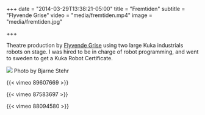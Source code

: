 +++
date = "2014-03-29T13:38:21-05:00"
title = "Fremtiden"
subtitle = "Flyvende Grise"
video = "media/fremtiden.mp4"
image = "media/fremtiden.jpg"

+++

Theatre production by [Flyvende Grise](http://www.flyvendegrise.dk/) using two large Kuka industrials robots on stage. I was hired to be in charge of robot programming, and went to sweden to get a Kuka Robot Certificate. 

![](work/fremtiden/fremtiden_3_foto-bjarne-stehr.jpg)
Photo by Bjarne Stehr

{{< vimeo 89607669 >}}


{{< vimeo 87583697 >}}


{{< vimeo 88094580 >}}